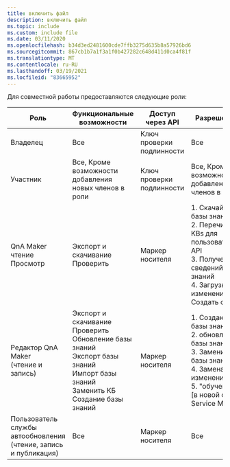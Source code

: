 ```yaml
---
title: включить файл
description: включить файл
ms.topic: include
ms.custom: include file
ms.date: 03/11/2020
ms.openlocfilehash: b34d3ed2481600cde7ffb3275d635b8a57926bd6
ms.sourcegitcommit: 867cb1b7a1f3a1f0b427282c648d411d0ca4f81f
ms.translationtype: MT
ms.contentlocale: ru-RU
ms.lasthandoff: 03/19/2021
ms.locfileid: "83665952"
---
```

Для совместной работы предоставляются следующие роли:

|Роль|Функциональные возможности|Доступ через API|Разрешения API|
|--|--|--|--|
|Владелец|Все|Ключ проверки подлинности|Все|
|Участник|Все, Кроме возможности добавления новых членов в роли|Ключ проверки подлинности|Все, Кроме возможности добавления новых членов в роли|
|QnA Maker чтение<br>Просмотр|Экспорт и скачивание<br>Проверить|Маркер носителя|1. Скачайте API базы знаний<br>2. Перечисление KBs для пользовательского API<br>3. Получение сведений о базе знаний<br>4. Загрузка изменений<br>Создать ответ |
|Редактор QnA Maker<br>(чтение и запись)|Экспорт и скачивание<br>Проверить<br>Обновление базы знаний<br>Экспорт базы знаний<br>Импорт базы знаний<br>Заменить КБ<br>Создание базы знаний|Маркер носителя|1. Создание API базы знаний<br>2. обновление API базы знаний<br>3. Замените API базы знаний<br>4. Замена изменений<br>5. "обучение API" [в новой службе Service Model v5]|
|Пользователь службы автообновления<br>(чтение, запись и публикация)|Все|Маркер носителя|Все|